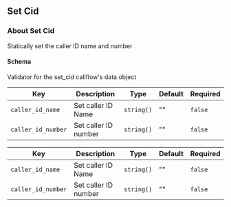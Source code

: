 ## Set Cid

### About Set Cid

Statically set the caller ID name and number

#### Schema

Validator for the set_cid callflow's data object



Key | Description | Type | Default | Required
--- | ----------- | ---- | ------- | --------
`caller_id_name` | Set caller ID Name | `string()` | "" | `false`
`caller_id_number` | Set caller ID number | `string()` | "" | `false`



Key | Description | Type | Default | Required
--- | ----------- | ---- | ------- | --------
`caller_id_name` | Set caller ID Name | `string()` | "" | `false`
`caller_id_number` | Set caller ID number | `string()` | "" | `false`
